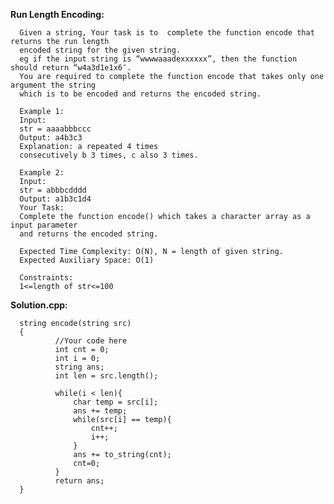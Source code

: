 **Run Length Encoding:**

      Given a string, Your task is to  complete the function encode that returns the run length
      encoded string for the given string.
      eg if the input string is “wwwwaaadexxxxxx”, then the function should return “w4a3d1e1x6″.
      You are required to complete the function encode that takes only one argument the string 
      which is to be encoded and returns the encoded string.
      
      Example 1:
      Input:
      str = aaaabbbccc
      Output: a4b3c3
      Explanation: a repeated 4 times
      consecutively b 3 times, c also 3 times.
      
      Example 2:
      Input:
      str = abbbcdddd
      Output: a1b3c1d4
      Your Task:
      Complete the function encode() which takes a character array as a input parameter 
      and returns the encoded string.
      
      Expected Time Complexity: O(N), N = length of given string.
      Expected Auxiliary Space: O(1)
      
      Constraints:
      1<=length of str<=100

**Solution.cpp:**

      string encode(string src)
      {     
              //Your code here 
              int cnt = 0;
              int i = 0;
              string ans;
              int len = src.length();
              
              while(i < len){
                  char temp = src[i];
                  ans += temp;
                  while(src[i] == temp){
                      cnt++;
                      i++;
                  }
                  ans += to_string(cnt);
                  cnt=0;
              }
              return ans;
      } 
            
       
